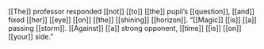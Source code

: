 [[The]] professor responded [[not]] [[to]] [[the]] pupil’s [[question]], [[and]] fixed [[her]] [[eye]] [[on]] [[the]] [[shining]] [[horizon]]. “[[Magic]] [[is]] [[a]] passing [[storm]]. [[Against]] [[a]] strong opponent, [[time]] [[is]] [[on]] [[your]] side.”